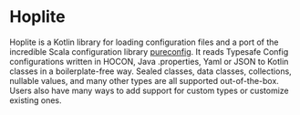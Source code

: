 # Hoplite

Hoplite is a Kotlin library for loading configuration files and a port of the incredible Scala configuration library [pureconfig](https://github.com/pureconfig/pureconfig). It reads Typesafe Config configurations written in HOCON, Java .properties, Yaml or JSON to Kotlin classes in a boilerplate-free way. Sealed classes, data classes, collections, nullable values, and many other types are all supported out-of-the-box. Users also have many ways to add support for custom types or customize existing ones.
